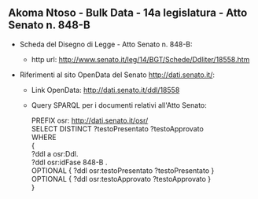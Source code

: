 ## Akoma Ntoso - Bulk Data - 14a legislatura - Atto Senato n. 848-B ##

* Scheda del Disegno di Legge - Atto Senato n. 848-B:
	* http url: http://www.senato.it/leg/14/BGT/Schede/Ddliter/18558.htm

* Riferimenti al sito OpenData del Senato http://dati.senato.it/:
	* Link OpenData: http://dati.senato.it/ddl/18558
	* Query SPARQL per i documenti relativi all'Atto Senato:

        PREFIX osr: <http://dati.senato.it/osr/>  
		SELECT DISTINCT ?testoPresentato ?testoApprovato  
		WHERE  
		{  
		    ?ddl a osr:Ddl.  
		    ?ddl osr:idFase 848-B .  
		    OPTIONAL { ?ddl osr:testoPresentato ?testoPresentato }  
		    OPTIONAL { ?ddl osr:testoApprovato ?testoApprovato }  
		}
		